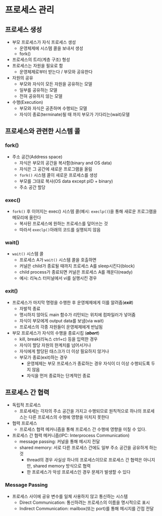 # 프로세스 관리
## 프로세스 생성
- 부모 프로세스가 자식 프로세스 생성
  - 운영체제에 시스템 콜을 보내서 생성
  - fork()
- 프로세스의 트리(계층 구조) 형성
- 프로세스는 자원을 필요로 함
  - 운영체제로부터 받는다 / 부모와 공유한다
- 자원의 공유
  - 부모와 자식이 모든 자원을 공유하는 모델
  - 일부를 공유하는 모델
  - 전혀 공유하지 않는 모델
- 수행(Execution)
  - 부모와 자식은 공존하며 수행되는 모델
  - 자식이 종료(terminate)될 때 까지 부모가 기다리는(wait)모델
## 프로세스와 관련한 시스템 콜
### fork()
- 주소 공간(Address space)
  - 자식은 부모의 공간을 복사함(binary and OS data)
  - 자식은 그 공간에 새로운 프로그램을 올림
  - `fork()` 시스템 콜이 새로운 프로세스를 생성
  - 부모를 그대로 복사(OS data except pID + binary)
  - 주소 공간 할당
### exec()
- `fork()` 후 이어지는 exec() 시스템 콜(예시: `execlp()`)을 통해 새로운 프로그램을 메모리에 올린다
  - 복사된 프로세스에 원하는 프로세스를 덮어쓰는 것
  - 따라서 `execlp()`아래의 코드를 실행되지 않음
### wait()
- `wait()` 시스템 콜
  - 프로세스 A가 `wait()` 시스템 콜을 호출하면
  - 커널은 child가 종료될 때까지 프로세스 A를 sleep시킨다(block)
  - child process가 종료되면 커널은 프로세스 A를 깨운다(ready)
  - 예시: 리눅스 터미널에서 vi를 실행시킨 경우
### exit()
- 프로세스가 마지막 명령을 수행한 후 운영체제에게 이를 알려줌(***exit***)
  - 자발적 종료
  - 명시하지 않아도 main 함수가 리턴되는 위치에 컴파일러가 넣어줌
  - 자식이 부모에게 output data를 보냄(via wait)
  - 프로세스의 각종 자원들이 운영체제에게 반납됨
- 부모 프로세스가 자식의 수행을 종료시킴 (***abort***)
  - kill, break(리눅스 ctrl+c) 등을 입력한 경우
  - 자식이 할당 자원의 한계치를 넘어서거나
  - 자식에게 할당된 태스크가 더 이상 필요하지 않거나
  - 부모가 종료(exit)하는 경우
    - 운영체제는 부모 프로세스가 종료하는 경우 자식이 더 이상 수행되도록 두지 않음
    - 자식을 먼저 종료하는 단계적인 종료

## 프로세스 간 협력
- 독립적 프로세스
  - 프로세세는 각자의 주소 공간을 가지고 수행되므로 원칙적으로 하나의 프로세스는 다른 프로세스의 수행에 영향을 미치지 못한다
- 협력 프로세스
  - 프로세스 협력 메커니즘을 통해 프로세스 간 수행에 영향을 미칠 수 있다.
- 프로세스 간 협력 메커니즘(IPC: Interprocess Communication)
  - message passing: 커널을 통해 메시지 전달
  - shared memory: 서로 다른 프로세스 간에도 일부 주소 공간을 공유하게 하는 것
    - thread의 경우 사실상 하나의 프로세스이므로 프로세스 간 협력은 아니지만, shared memory 방식으로 협력
    - 한 프로세스가 악성 프로세스인 경우 문제가 발생할 수 있다

### Message Passing
- 프로세스 사이에 공유 변수를 일체 사용하지 않고 통신하는 시스템
  - Direct Communication: 통신하려는 프로세스의 이름을 명시적으로 표시
  - Indirect Communication: mailbox(또는 port)를 통해 메시지를 간접 전달